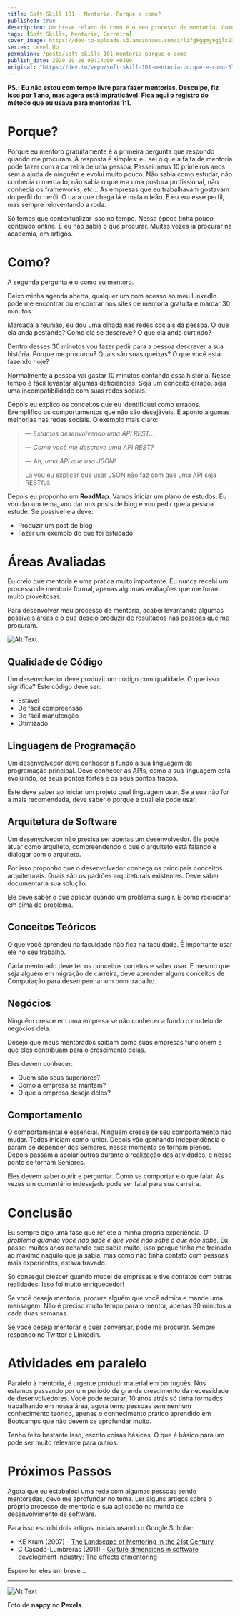 ```yaml
---
title: Soft-Skill 101 - Mentoria. Porque e como?
published: true
description: Um breve relato de como é o meu processo de mentoria. Como faço e porque faço.
tags: [Soft Skills, Mentoria, Carreira]
cover_image: https://dev-to-uploads.s3.amazonaws.com/i/lifgkggmy9gglx235vdr.jpg
series: Level Up
permalink: /posts/soft-skills-101-mentoria-porque-e-como
publish_date: 2020-09-28 09:14:00 +0300
original: "https://dev.to/vepo/soft-skill-101-mentoria-porque-e-como-3lcd"
---
```


**PS.: Eu não estou com tempo livre para fazer mentorias. Desculpe, fiz isso por 1 ano, mas agora está impraticável. Fica aqui o registro do método que eu usava para mentorias 1:1.**

# Porque?

Porque eu mentoro gratuitamente é a primeira pergunta que respondo quando me procuram. A resposta é simples: eu sei o que a falta de mentoria pode fazer com a carreira de uma pessoa. Passei meus 10 primeiros anos sem a ajuda de ninguém e evolui muito pouco. Não sabia como estudar, não conhecia o mercado, não sabia o que era uma postura profissional, não conhecia os frameworks, etc... As empresas que eu trabalhavam gostavam do perfil do herói. O cara que chega lá e mata o leão. E eu era esse perfil, mas sempre reinventando a roda.

Só temos que contextualizar isso no tempo. Nessa época tinha pouco conteúdo online. E eu não sabia o que procurar. Muitas vezes ia procurar na academia, em artigos.

# Como?

A segunda pergunta é o como eu mentoro. 

Deixo minha agenda aberta, qualquer um com acesso ao meu LinkedIn pode me encontrar ou encontrar nos sites de mentoria gratuita e marcar 30 minutos.

Marcada a reunião, eu dou uma olhada nas redes sociais da pessoa. O que ela anda postando? Como ela se descreve? O que ela anda curtindo?

Dentro desses 30 minutos vou fazer pedir para a pessoa descrever a sua história. Porque me procurou? Quais são suas queixas? O que você está fazendo hoje?

Normalmente a pessoa vai gastar 10 minutos contando essa história. Nesse tempo é fácil levantar algumas deficiências. Seja um conceito errado, seja uma incompatibilidade com suas redes sociais.

Depois eu explico os conceitos que eu identifiquei como errados. Exemplifico os comportamentos que não são desejáveis. E aponto algumas melhorias nas redes sociais. O exemplo mais claro:

> — _Estamos desenvolvendo uma API REST..._
>
> — _Como você me descreve uma API REST?_
>
> — _Ah, uma API que usa JSON!_ 
>
> Lá vou eu explicar que usar JSON não faz com que uma API seja RESTful.

Depois eu proponho um **RoadMap**. Vamos iniciar um plano de estudos. Eu vou dar um tema, vou dar uns posts de blog e vou pedir que a pessoa estude. Se possível ela deve: 

* Produzir um post de blog
* Fazer um exemplo do que foi estudado

# Áreas Avaliadas

Eu creio que mentoria é uma pratica muito importante. Eu nunca recebi um processo de mentoria formal, apenas algumas avaliações que me foram muito proveitosas.

Para desenvolver meu processo de mentoria, acabei levantando algumas possíveis áreas e o que desejo produzir de resultados nas pessoas que me procuram.

![Alt Text](https://dev-to-uploads.s3.amazonaws.com/i/h31sab0mdmea64g67s3i.jpg)

## Qualidade de Código

Um desenvolvedor deve produzir um código com qualidade. O que isso significa? Este código deve ser:
* Estável
* De fácil compreensão
* De fácil manutenção
* Otimizado

## Linguagem de Programação

Um desenvolvedor deve conhecer a fundo a sua linguagem de programação principal. Deve conhecer as APIs, como a sua linguagem está evoluindo, os seus pontos fortes e os seus pontos fracos.

Este deve saber ao iniciar um projeto qual linguagem usar. Se a sua não for a mais recomendada, deve saber o porque e qual ele pode usar.

## Arquitetura de Software

Um desenvolvedor não precisa ser apenas um desenvolvedor. Ele pode atuar como arquiteto, compreendendo o que o arquiteto está falando e dialogar com o arquiteto. 

Por isso proponho que o desenvolvedor conheça os principais conceitos arquiteturais. Quais são os padrões arquiteturais existentes. Deve saber documentar a sua solução. 

Ele deve saber o que aplicar quando um problema surgir. E como raciocinar em cima do problema.

## Conceitos Teóricos

O que você aprendeu na faculdade não fica na faculdade. É importante usar ele no seu trabalho.

Cada mentorado deve ter os conceitos corretos e saber usar. E mesmo que seja alguém em migração de carreira, deve aprender alguns conceitos de Computação para desempenhar um bom trabalho.

## Negócios

Ninguém cresce em uma empresa se não conhecer a fundo o modelo de negócios dela. 

Desejo que meus mentorados saibam como suas empresas funcionem e que eles contribuam para o crescimento delas. 

Eles devem conhecer: 

* Quem são seus superiores?
* Como a empresa se mantém?
* O que a empresa deseja deles?

## Comportamento

O comportamental é essencial. Ninguém cresce se seu comportamento não mudar. Todos iniciam como júnior. Depois vão ganhando independência e param de depender dos Seniores, nesse momento se tornam plenos. Depois passam a apoiar outros durante a realização das atividades, e nesse ponto se tornam Seniores.

Eles devem saber ouvir e perguntar. Como se comportar e o que falar. As vezes um comentário indesejado pode ser fatal para sua carreira.

# Conclusão

Eu sempre digo uma fase que reflete a minha própria experiência. _O problema quando você não sabe é que você não sabe o que não sabe._ Eu passei muitos anos achando que sabia muito, isso porque tinha me treinado ao máximo naquilo que já sabia, mas como não tinha contato com pessoas mais experientes, estava travado.

Só consegui crescer quando mudei de empresas e tive contatos com outras realidades. Isso foi muito enriquecedor!

Se você deseja mentoria, procure alguém que você admira e mande uma mensagem. Não é preciso muito tempo para o mentor, apenas 30 minutos a cada duas semanas.

Se você deseja mentorar e quer conversar, pode me procurar. Sempre respondo no Twitter e LinkedIn.

# Atividades em paralelo

Paralelo à mentoria, é urgente produzir material em português. Nós estamos passando por um período de grande crescimento da necessidade de desenvolvedores. Você pode reparar, 10 anos atrás só tinha formados trabalhando em nossa área, agora temo pessoas sem nenhum conhecimento teórico, apenas o conhecimento prático aprendido em Bootcamps que não devem se aprofundar muito. 

Tenho feito bastante isso, escrito coisas básicas. O que é básico para um pode ser muito relevante para outros.

# Próximos Passos

Agora que eu estabeleci uma rede com algumas pessoas sendo mentoradas, devo me aprofundar no tema. Ler alguns artigos sobre o próprio processo de mentoria e sua aplicação no mundo de desenvolvimento de software.

Para isso escolhi dois artigos iniciais usando o Google Scholar:

* KE Kram (2007) - [The Landscape of Mentoring in the 21st Century](https://www.bu.edu/sph/files/2012/01/Ragins-Kram_The-landscape-of-mentoring-in-the-21st-century.pdf)
* C Casado-Lumbreras (2011) - [Culture dimensions in software development industry: The effects ofmentoring](https://e-archivo.uc3m.es/bitstream/handle/10016/14307/culture_SRE_2011.pdf?sequence=1&isAllowed=y)

Espero ler eles em breve...

---

![Alt Text](https://dev-to-uploads.s3.amazonaws.com/i/lifgkggmy9gglx235vdr.jpg)

Foto de **nappy** no **Pexels**.
